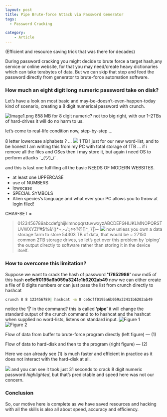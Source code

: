 ```yaml
---
layout: post
title: Pipe Brute-force Attack via Password Generator
tags:
  - Password Cracking

category:
    - Article
---
```

<div class="message">(Efficient and resource saving trick that was there for decades)</div>

During password cracking you might decide to brute force a target hash,any service or online website, for that you may need/create heavy dictionaries which can take terabytes of data. But we can skip that step and feed the password directly from generator to brute-force automation software.

### How much an eight digit long numeric password take on disk?

Let’s have a look on most basic and may-be-doesn’t-even-happen-today kind of scenario, creating a 8 digit numerical password with crunch.

![Image1.png](https://miro.medium.com/max/1400/1*G9AhPXlIYWLwoJkFD-z6GA.png)
858 MB for 8 digit numeric? not too big right, with our 1–2TBs of hard-drives it will do no harm to us.

let’s come to real-life condition now, step-by-step …

8 letter lowercase alphabets ? …
![](https://miro.medium.com/max/1400/1*HKpP62dqfxk7o_V1W78uYA.png)
1 TB ! just for our new word-list, and to be honest I am writing this from my PC with total storage of 1TB … if i remove all the files and OSes then i may store it, but again i need OS to perform attacks ¯\_(ツ)_/¯.

and this is last one fulfilling all the basic NEEDS OF MODERN WEBSITES.

* at least one UPPERCASE
* use of NUMBERS
* lowecase
* SPECIAL SYMBOLS
* Alien species’s language and what ever your PC allows you to throw at login filed!

CHAR-SET =

> 0123456789abcdefghijklmnopqrstuvwxyzABCDEFGHIJKLMNOPQRSTUVWXYZ!”#$%&’()*+,-./:;<=>?@[\]^_`{|}~
![](https://miro.medium.com/max/1400/1*osEbNjaduUT5-BYTm0FvVQ.png)
now unless you own a data storage farm to store 54303 TB of data, that would be ~ 27150 common 2TB storage drives, so let’s get over this problem by ‘piping’ the output directly to software rather than storing it in the device itself.

### How to overcome this limitation?

Suppose we want to crack the hash of password **'17652986'** now md5 of this hash **ce5cff0195a6b059a3241c1b6202ab49** now we can either create a file of 8 digits numbers or can just pass the list from crunch directly to hashcat

```bash
crunch 8 8 123456789| hashcat -m 0 ce5cff0195a6b059a32411b6202ab49
```

notice the **‘|’** in the command? this is called **‘pipe’** it will change the standard output of the crunch command to to hashcat and the hashcat when supplied no word-lists, listens on standard input.
![](https://miro.medium.com/max/720/1*9adBjAYUSoDUAIB2TEnPnQ.png "Figure 1")
![](https://miro.medium.com/max/552/1*_gFnA_SDFEufJ00sdbVo-A.png "Figure 2")

Flow of data from buffer to brute-force program directly (left figure) — (1)

Flow of data to hard-disk and then to the program (right figure) — (2)

Here we can already see (1) is much faster and efficient in practice as it does not interact with the hard-disk at all.

![](https://miro.medium.com/max/1400/1*SUUvuNKweFdpjLSMVaabcg.png)
and you can see it took just 31 seconds to crack 8 digit numeric password *highlighted*, but that’s predictable and speed here was not our concern.

### Conclusion

So, our motive here is complete as we have saved resources and hacking with all the skills is also all about speed, accuracy and efficiency.